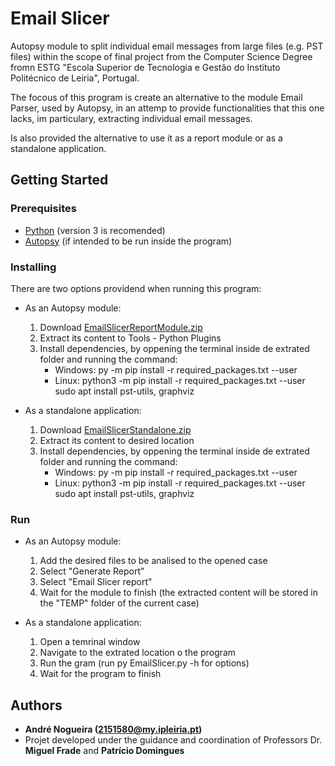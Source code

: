 # Email Slicer

Autopsy module to split individual email messages from large files (e.g. PST files) within the scope of final project from the Computer Science 
Degree fromn ESTG "Escola Superior de Tecnologia e Gestão do Instituto Politécnico de Leiria", Portugal.

The focous of this program is create an alternative to the module Email Parser, used by Autopsy, in an attemp to provide functionalities that this one lacks, im particulary, extracting individual email messages.

Is also provided the alternative to use it as a report module or as a standalone application.


## Getting Started

### Prerequisites

* [Python](https://www.python.org/) (version 3 is recomended)
* [Autopsy](https://www.autopsy.com/) (if intended to be run inside the program) 

### Installing

There are two options providend when running this program:

* As an Autopsy module:
    1. Download [EmailSlicerReportModule.zip](https://github.com/labcif/EmailSlicer/releases/download/v0.1/EmailSlicerReportModule.zip) 
    2. Extract its content to Tools - Python Plugins 
    3. Install dependencies, by oppening the terminal inside de extrated folder and running the command: 
        * Windows: py -m pip install -r required_packages.txt --user
        * Linux: python3 -m pip install -r required_packages.txt --user
                 sudo apt install pst-utils, graphviz
    
    
* As a standalone application:
    1. Download [EmailSlicerStandalone.zip](https://github.com/labcif/EmailSlicer/releases/download/v0.1/EmailSlicerStandalone.zip)
    2. Extract its content to desired location
    3. Install dependencies, by oppening the terminal inside de extrated folder and running the command: 
        * Windows: py -m pip install -r required_packages.txt --user
        * Linux: python3 -m pip install -r required_packages.txt --user
                 sudo apt install pst-utils, graphviz

### Run

* As an Autopsy module:
    1. Add the desired files to be analised to the opened case 
    2. Select "Generate Report"
    3. Select "Email Slicer report"
    5. Wait for the module to finish (the extracted content will be stored in the "TEMP" folder of the current case)
        
* As a standalone application:
    1. Open a temrinal window
    2. Navigate to the extrated location o the program
    3. Run the gram (run py EmailSlicer.py -h for options)
    4. Wait for the program to finish

## Authors

* **André Nogueira (2151580@my.ipleiria.pt)**
* Projet developed under the guidance and coordination of Professors Dr. **Miguel Frade** and **Patrício Domingues** 